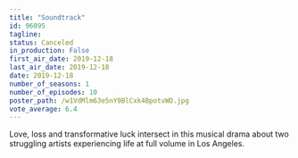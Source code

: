 ```yaml
---
title: "Soundtrack"
id: 96095
tagline: 
status: Canceled
in_production: False
first_air_date: 2019-12-18
last_air_date: 2019-12-18
date: 2019-12-18
number_of_seasons: 1
number_of_episodes: 10
poster_path: /w1VdMlm63e5nY9BlCxk4BpotvWO.jpg
vote_average: 6.4
---
```


Love, loss and transformative luck intersect in this musical drama about two struggling artists experiencing life at full volume in Los Angeles.
